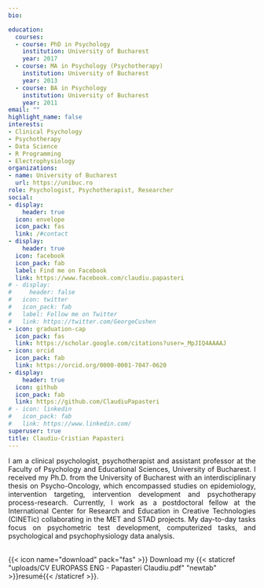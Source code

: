 ```yaml
---
bio: 

education:
  courses:
  - course: PhD in Psychology
    institution: University of Bucharest 
    year: 2017
  - course: MA in Psychology (Psychotherapy)
    institution: University of Bucharest
    year: 2013
  - course: BA in Psychology
    institution: University of Bucharest
    year: 2011
email: ""
highlight_name: false
interests:
- Clinical Psychology
- Psychotherapy
- Data Science
- R Programming
- Electrophysiology
organizations:
- name: University of Bucharest
  url: https://unibuc.ro
role: Psychologist, Psychotherapist, Researcher
social:
- display:
    header: true
  icon: envelope
  icon_pack: fas
  link: /#contact
- display:
    header: true
  icon: facebook
  icon_pack: fab
  label: Find me on Facebook
  link: https://www.facebook.com/claudiu.papasteri  
# - display:
#     header: false
#   icon: twitter
#   icon_pack: fab
#   label: Follow me on Twitter
#   link: https://twitter.com/GeorgeCushen
- icon: graduation-cap
  icon_pack: fas
  link: https://scholar.google.com/citations?user=_MpJIQ4AAAAJ
- icon: orcid
  icon_pack: fab
  link: https://orcid.org/0000-0001-7047-0620  
- display:
    header: true  
  icon: github
  icon_pack: fab
  link: https://github.com/ClaudiuPapasteri
# - icon: linkedin
#   icon_pack: fab
#   link: https://www.linkedin.com/
superuser: true
title: Claudiu-Cristian Papasteri
---
```


<div style="text-align: justify">
I am a clinical psychologist, psychotherapist and assistant professor at the Faculty of Psychology and Educational Sciences, University of Bucharest. I received my Ph.D. from the University of Bucharest with an interdisciplinary thesis on Psycho-Oncology, which encompassed studies on epidemiology, intervention targeting, intervention development and psychotherapy process-research. Currently, I work as a postdoctoral fellow at the International Center for Research and Education in Creative Technologies (CINETic) collaborating in the MET and STAD projects. My day-to-day tasks focus on psychometric test development, computerized tasks, and psychological and psychophysiology data analysis.
</div>

<br>

{{< icon name="download" pack="fas" >}} Download my {{< staticref "uploads/CV EUROPASS ENG - Papasteri Claudiu.pdf" "newtab" >}}resumé{{< /staticref >}}.
